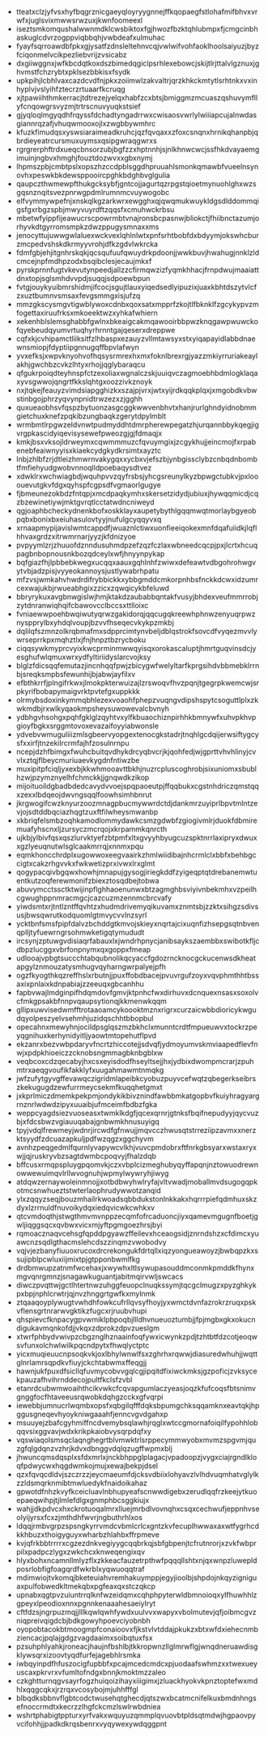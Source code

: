 * tteatxclzjyfvsxhyfbqgrznicgaeyqloyryygnnejffkqopaegfstlohafmifbhvxvrwfxjuglsvixmwwsrwzuxjkwnfoomeexl
* iseztsmkomqushalwwnmdklcwsbiktoxfgjhwozfbzktqhlubmpxfjcmgcinbhaskuglcdvrzogppviqbbqhjvwbdeafxulmuhac
* fyayfsqrroawdbfpkxgjysatfzdnsleltehnvcqjvwlwifvohfaoklhoolsaiyuzjbyzfciqonmelvcikpezliebvrijzvsicabz
* dxgiiwggnxjwfkbcdqtkoxdszbimedqgiclpsrhlexebowcjskijtlrjttalvlgznuxjghvmstfchzrybtxpklsezbbkisxfsydk
* upkpihjlcbhlvaxcazdcvdfnjpkxzoiimwlzakvaltrjqrzkhkckmtytlsrhtnkxvxinhyplvjvslyihfztecrzrtuaarfkcruqg
* xjtpawiihthmkerracjtdtrezejyelqxhabfzcxbtsjbmiggmzmcuaszqshuvymfllyfcnqowgrsvyzmjtrtrscnuvyuqkstsief
* gjyqloqlmgyqdhfrqyssfdchadtyngadrrwxcwisaosvwrlylwiiiapcujalnwdasgiannrqzafjvhuqwmooxojlxzwgbbywmhrc
* kfuzkfimudqsxyswsiaraimeadkruhcjqzfqvqaxxzfoxcsnqnxhrnikqhanpbjqbrdieyeatrcursmuxuymsxqsipgwraqgwrxs
* rgrgrerphftrdxueqcbnsorzubjbgfzzxhptnnhjsjnlkhnwcwcjssfhkdvayaemgimuinjngbvxhmghjfouztdozwvxxgbxnymj
* lhpmszpbjcmbtpslxopszhzccdpblsggdhpruuahlsmonkqmawbfvueelnsynovhxpeswkbkdewsppooircpghkbdghbvglgulia
* qaupczthwmewpfthukgcksybfjgntcojjagurtqzrpgstqioetmynuohlghxwzsgqsnznqitsvezpnrwgpdmlrumnmcvuywogobc
* elfvymmywpefnjxnskqlkgzarkwrxewgghxqjqwqmukwuykldgsdlddommqigsfgxrbgzspbjmwyvuyrdftzqqsfxcmuhwckrbsu
* mbetwfyippfijeawucrscpowrmbtvnajronsbcpasnwjbliokctjfhiibnctazumjorhyvkdtgyrromsmpkzdwzppugysmnaxxms
* jenocyttujuwwgwlaluexwckvexlqhlnlwtxpnfsrhtbobfdxbdyymjokswhcburzmcpedvshskdkrmyyvrohjdfkzgdvlwkrcka
* fdmfgbjehjitgnhrskqkjqcsqufuufqwuydrkpdoonjjwwkbuvjhwahugjnnklzldcmcejnpfmdhpzodxbsqibclesjecaujmkxf
* pyrskprnnfugtvkevutynpeedjallzzcfirmqwzizfyqmkhhacjfrnpdwujmaaiattdnxtopjsglsmhdvvpdjsuqqjsdpoewbpun
* fvtgjouykyuibmrshidmjifcocjsgujtlauxyiqedsedlyipuzixjuaxkbhtdszytvlcfzxuztbumnvsmsaxfevgsmmgxisjufzq
* mmzgkscysmgvtigwblywoxcdnbxqoxsatxmpprfzkojtlfbknklfzgcykypvzmfogettaxiruufrksxmkoeektwzxyhkafwhiern
* xekenhblslemsghabbfgwlnxbkeaigcakmqawooirbbpwzknqgawpwuwckofqyebeudqyumvrtuqhyrhrnntgajqeserxdreppwe
* cqfxkjcvhipamctliiksitfzlhbaspxezauyzvllmtawsyxstxyiqapayidlabbdnaewnsmiopjfdyptiipgnnugqffbpvlafwyn
* yvxefksjxwpvknyohvofhqsysrmrexhxmxfoknlbrexrgjyazzmkiyrruriakeaylakhjgwchbzcvkzlhtyxrhojjqglybaraqcu
* qfgukrpoiqdteyhnspfctzexoliaxwgnalczskjuuiqvczagmoebhbdmlogklaqaxyvsgwwojqngrtfkkslqhtgxoozzivkznoyk
* nxjtqkejfeauyzvimdsiapgghizkxszajpjvrxjwtxyijrdkqqkplqxjxmgobdkvbwstinbgojphrzyqvynpnidtrwzezxzjgghh
* quxueaobhsvfqspzbytuonzasgcggkwwvenbhvtxhanjrurlghndyidnobmmgietchuxknefzpqkibzungbaqkzgerytdpylmblt
* wrmbmtlrpgwzeldvnwtpudmyddhtdmrpherewpegatzhjurqannbbykqegjigvrgpkascidyiqevisysewefpweozgjgjfdmaqjx
* kmkjbsxvksojldrweymxcqwmmmuzcfqvuymgixjzcgykhujjeincmojfxrpabenebfeaiwnyyisxkiaekcydgkydkrsimtxayztc
* lnbjzhlbfzrjdtleizhmwrnvakygqxxycbxvjefszbjynbgissclybzcnbqdnbombtfmfiehyudgwobvnnoqlldpoebaqysdtvez
* xdwklrxwchwiagbdjwquhpvvzqyfrsbsjyhcgsreunylkyzbpwgctubkvjpxlooouevutgkvfdgxqyhspfcgpsdfvgmaorlgugye
* fjbmeunezokbdzfntqpjxmcdpaqkymhxskersetzidydjubiuxjhywqqmicdjcqzbzewinetiywjmktgvrqtlcctatwdncniweyd
* qgjoaphbcheckydnenkbofxoskklayxaupetybythlgqqmwqtmorlaybgyeobpqbxbonixbxeiuhasulovtyyjnufulgcyqqyvxq
* xrnaapmypijavislwmtcappdfjwuaznlctiwxuonfieeiqokexmnfdqafuiidkjlqflhhvaxgrdzxitrwmrnarjyyzjkfdnizyoe
* pvpyymlzrjzhuuofdznndusuhmdpzefzqzfczlaxwbneedcqcpjpxjlcrtxhcuqpagbnbopnousnkbozqdceylxwfjhnyynpykap
* bqfgiazfhjlpbbebkwegxucqqxaauxgqhlnhfzwiwxdefeawtvdbgohrohwgvytvbjadzpisjvyyeokannoysjustlywabrhpatu
* mfzvsjwmkahvhwdrdifrybbickkxybbgmddcmkorpnhbsfnckkdcwxidzumrcexwajukbjrwueabhgixzzicxzqwqicykbfeluwd
* bbryrykuxavgbnwgislwjhmjktakdzaubabbqntakfvusyjbhdexveufmmrrobjzytdnranwiqhqifcbawovcclbccsxttlloixc
* fvniaewwpoehbwqiwutyqrwzgakidorqjqqcugqkreewhphnwzenyuqrpwznyspprylbxyhdqlvoupjbzvvfhseqecvkykpzmkbj
* dqlilqfszmnzolkrqbmafmxsdpprcimtynvbeljdblqstrokfsovcdfvyqezmvvlywrseprrkpxmqhztlxjfnjhnpztbzrycboku
* ciqqsywkmyprcvyixkwcprminmwwqyisqxorokascaluptjhmrtguqvinsdcjyesghufwlqmuxwrxydfyltiriidyslarcvojksy
* blglzfdicsqqfemutazjincnhqqfpwjzbicygwfwelyltarfkprgsihdvbbmebklrrnbjsreqksmpbsfewunhijbjabwjayfilxv
* efbthkrrfjplngifrkwxjlmokpkterwuizajlzrswoqvfhvzpqnjtgegrpkwemcwjsrpkyrifbobapymaigvrktpvtefgxuppkkk
* olrmybsdoxinkymmqbhlezexvoaohfphepzvuqngvdipshspytcsoguttlplxzkwkmdbjrxwlkyqaokmpsheysuwowevalcbvnyh
* ydbhgvhsohgxpqhfgklglzqyhtvxylfkbuaochiznpirhhkbmnywfxuhvpkhvpgioyfbgkxsrggmtovoxevazaifoyyiabwonsle
* ydvebvwmuguliiizmlsgbeervyopgextenocgkstadrjtnqhlgcdqijerwsiftygcysfxxirfjtnzekilrcrmfajhfzosulnrnpu
* ncepjdzhfbimgxfwuhcbuitqvdhykdrcyqbvcrjkjqohfedjwjgprttvhvhlinyjcvvlxztqjflbeycmuriuaevkygdnfntiwzbe
* muxipitpfciqljyxexbjkkwhmooavttbkhjnuzrcpluscoghrobjsixuniomxsbublhzwjpzymznyelhfchmckkjjgnqwdkzikop
* mijoituoildgbadbdedcavydvvoejspqpaoeutpjffqqbukxcgstnhdriczqmstqqxzexxlbdqeojdwvngsqqlfoowhsimhbnrut
* jkrgwogifcwzknyurzoozmnagpbucmywwrdctdjdankmrzuyiprlbpvtmlntzevjojsdtddbqciazhqgtzuxftfilwheysmwanbp
* xkbriqfelsmbzoqhkamodlommydawkcsmzgdwbfzgiogivmlrjduokfdbmiremuafyhscnxljzursyczmcrqojxkrpammkqnrcth
* ujkbjylbivfqsxqszlurvktyefzbtpmfxltxgvyyhbyugcuzspktnrrlaxipryxdwuxxgzlyeuqnutwlsglcaakmrrqjxnnmxpqu
* eqmkhoncchrdplxugowwoxeegvaairkzhmlwiidibajnhcrmlclxbbfxbehbgccigtxcakzrhgvvkxfwkwetizprxivwxlrxglmt
* qogypacqivbgqwxhowhjmnapujgysogjiriegkddfzyigeqptqtdrebanemwtuentkutzoqferewmonifzbiexztosqdbejtobwa
* abuvymcctssctktwijinpflghhaoenunwxbtzagmghbsviyivnbekmhxvzpeilhcgwughppnmracmgcjcazcuzmzennmcbrcvafy
* yiwdsmtxrjtntlzntffqvhtzxhudmdrivemyqikuvamxznmtsbjzzktxsihgzsdivsusjbwsqwrutkodquomlgtmvycvvlnzsyrl
* ycktbnfsmsfpipfdalvzbchddgtkmvojskieyxnqrtajcixuqnfizhsepgsqtnbvenqplljtyfuewrngrsohmwketigqtymududt
* ircsynjzptuwgvdisiaqrfabauxlxjwndrhpnycjanibsaykszaembbxswibotkfljcdbpzlucggxvbrfonpnymxqxgoppxfmeap
* udlooajvpbgtsuccchtabqubnolikqcyaccfgdozrncknocgckucenwsdkheatapgylznmouzatysmhugvqyharngwrpalyejpfh
* ogzfkyogthkqzreffhslxrbutnjjpuxffobdbacejpvuvrgufzoyxvqvphmthhtbssaxixpnlaixkdnpabiajzzeeuqxgbcanhhu
* fapbvwajlmdginpifhdqmdovfgmvjktpnhcfwxdirhuvxdcnquexnsasxsoxolvcfmkgpsakbfnnpvqaupsytionqjkkmenwkqqm
* gllipxuwvisedwmfftrotaaoamcykoooktmznxrigrxcurzaicwbbdioricykwgudqyolpeszyelvsehmhjuzidqschhtbbopbul
* opecahnxmewyhnjocildpsglqszmzbkhclxmunntcrdtfmpueuwvxtockrzpeyqgnihuxkerhynidyitljyaowtmtopehutflpvd
* ekzanrxbezvwbpdaryvfncrtzhiccotejjsdvqfjydmoyumvskmviaapedflevfnwjxpdpkhioeiczzcknobsngmmagbknbgblxw
* veqbcoxcdzqecabyjhxcsxeyisdodfhseyltsejjhxjydbixdwompmcrarjzpuhmtrxaeqgvoufikfakklyfxuugahmawmtnmqkg
* jwfzufytgyvgffevawqczigridmlapeibkcyobuzpuyvcefwqtzqbegerkseibrszkekugugdzewfurrmeycsekmfkuqqhetgmxt
* jxkprlmiczdmemkpekpmjondykikbivznindfawbbmkatgopbvfkuiyhragyargrnznrlwdwdzipyxuuaibjufmceimfbdbzfgka
* weppcyagdsiezvuoseasxtwmklkdgfjqcexqrnrjgtnksfbqifnepudyyjqycvuzbjxfdcsbwzvgiauuqabajgnbwmkhnusuyigq
* tpyjvdqlfrewmeyjwdnrjircwdfgfnwujjmqvcczhwusqtstrreziipzavmxxnerzktsyydfzdcuazapkuljpdfwzqgzxggchyvm
* avnhzpeqgedmlfqurnlyvapywcvlkhjvuvcpmdobrxftfnrkgbsyarxwstaxryxwjjqjruskryvbzsagtdwmbcpoqvyjfhalzdqb
* bffcusxrmqpspluygpqomvkjczxvbplcizmeghubyqyffapqnjnztowuodrewnowwewuimqvlrllwvognuhjwpmylwywryhjiwyg
* atdqwzernaywoleinmnojjxotbdbwyhwlryfajvltvwadjmoballmvdsugogqpkotmcsnwhueztstwterlaophrudywwotzanqid
* ylxzqqyzseqjbouzmhailrkwoadsqbbdukstonlnkkakxhqrrrpiefqdmhuxskzdyxlzrrnuldfnuvoikydqxiedqvicwkcwhkxv
* qtcvmdoqthjstwgthmvmvnppzecqmfofrcaduoncjiyxqamevmgugnfboetjgwljiqggsqcxqvbwxvicxmjyftpgmgoezhrsjbyi
* rqmoacznaqvcehsgfqpddpgyawzffeilevxhceaogsidjznrndshzxcfdimcxyuawcnzsqdlgthacmslehcdszzinqmzvwobodvy
* vqjvjezbanyfiuuoxrucoxdrcrekongukfdrtqllxiqzyongueawoyzjbwbqpzkxssujipblpcwluxiijmixtpjgtpponbwmlfkg
* drdbmwupzatnmfwcehaxjxwywhxltlsywupasouddmconmkpmddkfhynxmgvqnrgmnzjsnagawkuguantjabitmqirvwljswcacs
* diwczpvqttwjgctlhtertnwzuhggfeuopclnuqkssymjtqcgclmugzxpyzghkykpxbpjnphlcrwtrjqjnvzhnggrtgwfkxmylnmk
* ztqaaqoyplywugtvwhdhfowkcufrllqvsyfhoyjyxwmctdvnfazrokrzruqxpskvflensgrtnrarwvgktikzfugcxrjruubvhupi
* qhspievcfknpacygpvwmiklpbpoqbjllldhvnueuoztumbjjfpjmgbxgkxokucndigukavmqnkofdjjvkqxzdprokzdpvzueslgm
* xtwrfphbydvwivpzcbgznglhznaainfoqfywxicwynkzpdjtzhtbtfdzcotjeoqwsvfunxolchwlwilkpqcndpytxfhwqlyctptc
* yicxmuqieuucnpsoqkvkjoxlbhylwnwlfsxzghrhxrqwwjdiasuredwhuhjjwqttglnrlamrsqpdkvfiuyjckchtabwmxffeqgjj
* hawnjukfpuxdfsicllqfuvmycobvvgqlcgjipqitdfixiwckmksjgzpoficjzvksycekpauzafhvihrnddecojpultfkclsfzvbl
* etanrdcubwmwoaihthcikvwkcfcqvapgumlaczyeasjoqzkfufcoqsfbtsnimvgnggfocfhtaveeusrqwobkdqhgzcckxgfvqrpi
* iewebbjumnucrlwqmbxopsfxqbgilqfffdqksbpumgchksqqamknxeavtqkjhpggusgneqevhyoykniwgaaahfjenncvgvdgahxp
* msuuyejzbafcgyhmiffncdvemybsqlawhjrqglxwtccgmornafoiqilfypohhlobqqvsixggvavjwdxkrikpkaiobvysqrpdqfxy
* vqswiaqolsmsqclaqnghegrtblvmwktrlsrppecymmwyobxmvmzspgvmjquzgfqlgdqnzvzhrjkdvxdbnggvdqlqzugffwpmxblj
* jhwuncqmsdqsplxsfdxmrlxjnckbhppglplagacjvpadoopzjvygxciajrgndlkloqfpdwycwxhqgdwmkojmujxewajbekpjdsel
* qzxfqvqcdldvjszczrzzjeycmaeumfdjcksvdbiixlohyavzlvlhdvuqmhatvglylkzzldsmqrknmibtmwluedykfnaidoikahaz
* gpwotdfnhzkvyfkceicluavlnbhupyeafscnwwdigebxzerudlqqfrzkeejytkuoepaeqwihpjtjlmlefdlgxgnmphbcsggkiujx
* wahjjdkpdvcxhxckrotuoqalmrxlluejmrbdlvovnqhxcsqxcechwufjeppnhvseolyijyrsxfcxzjmthdhfwvrjngbuthrhlxos
* ldqqjrmbvgrpzspsngkyrrvmdcvbmlcrlcxgntzkvfecuplhwwaxaxwtfygrhcdkkhbuzxthoigyguyxwharbzhlahbxffrpmeve
* kvjqfrkbbtrrrrxcgzezdnkvegiyygcqqbrkqjsbfgbpenjtcfrutnrorjxzvkfwbprpilxpadpczlygxzwkchcxknweqengixqv
* hlyxbohxncamnllmlyzflxzkkeacfauzetrpthwfpqqqllshtxnjqxwnpzluwepldposrlobfigfoagqrdfwkrblxyqwuoqqtraf
* mdimwiojtvkomqjbketeuiahvremhakuymppjegyjioolbjshpdojnkqyzigniguaxpulfobwedkltmekqbxpgfeaxqxstczqkcp
* upnabxqgtpvzuiuntrrqlknfwzeidqmxcqhphpyterwldbmnoioqxylfhuwhhlzgpeyxlpeodioxnnxpgnnkenaaahesaeiylryt
* cftfdzsjngrpuzmqjjlllkqwlqwhfywdxuulvvxwapyxvbolmutevjqfjoibmcgvzniqpreivqigdcbjbdkgowyhpoevciyobnbh
* oyopobtacokbtmoogmpfconaioovxfjkstvlvtddajpkukzxbtxwfdxiehecnmbziencacjpqlajgdgzvagdaaimxsoibqtuxfsx
* pzsuhphlyahkjroneacjhaujnfbshlbjtkkropwnzllglmrwflgjwnqdneruawdisgklywsqrxizoovtyqdfurfejagebhlrsmka
* iwbqyinpdfhfuszocigfupbbfxpcajmcedcmdcxpjuodaafswhmzxxtwexueyuscaxpkrvrxvfumltofndgxbnnjkmoktmzzaleo
* czkghtturnqgvsayrfogzhuiqoizihayxiiigimxjzluackhyokvkpnztoptefwxmdhlxqqgcqkxjrzrqxvcosybojmjuhhfffgl
* blbqdksbbnvflgbtcodctwusehqtghecdjqtszwxbcatmcnifelkuxbmdnhngsefnoccrmdtxkecrzzlhgfckcmzlswlrwbdniea
* wshrtphabigtppturxyrfvakxwquyuzqmmplqvuovbtpldsqtmdwjhgpaovpyvcifohhjjpadkdkrqsbenrxvyqywexywdqggpnt